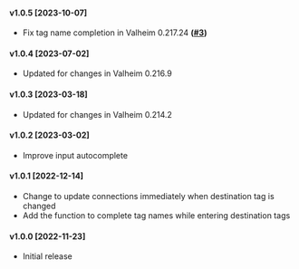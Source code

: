 #### v1.0.5 [2023-10-07]
- Fix tag name completion in Valheim 0.217.24 **([#3])**

#### v1.0.4 [2023-07-02]
- Updated for changes in Valheim 0.216.9

#### v1.0.3 [2023-03-18]
- Updated for changes in Valheim 0.214.2

#### v1.0.2 [2023-03-02]
- Improve input autocomplete

#### v1.0.1 [2022-12-14]
- Change to update connections immediately when destination tag is changed
- Add the function to complete tag names while entering destination tags

#### v1.0.0 [2022-11-23]
- Initial release

<!-- Issue / PR links -->
[#3]: https://github.com/eideehi/sd-webui-better-styles/pull/3
